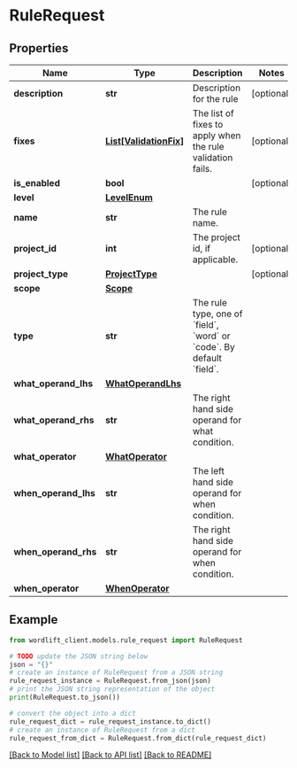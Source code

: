 # RuleRequest


## Properties

Name | Type | Description | Notes
------------ | ------------- | ------------- | -------------
**description** | **str** | Description for the rule | [optional] 
**fixes** | [**List[ValidationFix]**](ValidationFix.md) | The list of fixes to apply when the rule validation fails. | [optional] 
**is_enabled** | **bool** |  | [optional] 
**level** | [**LevelEnum**](LevelEnum.md) |  | 
**name** | **str** | The rule name. | 
**project_id** | **int** | The project id, if applicable. | [optional] 
**project_type** | [**ProjectType**](ProjectType.md) |  | [optional] 
**scope** | [**Scope**](Scope.md) |  | 
**type** | **str** | The rule type, one of &#x60;field&#x60;, &#x60;word&#x60; or &#x60;code&#x60;. By default &#x60;field&#x60;. | 
**what_operand_lhs** | [**WhatOperandLhs**](WhatOperandLhs.md) |  | 
**what_operand_rhs** | **str** | The right hand side operand for what condition. | 
**what_operator** | [**WhatOperator**](WhatOperator.md) |  | 
**when_operand_lhs** | **str** | The left hand side  operand for when condition. | 
**when_operand_rhs** | **str** | The right hand side operand for when condition. | 
**when_operator** | [**WhenOperator**](WhenOperator.md) |  | 

## Example

```python
from wordlift_client.models.rule_request import RuleRequest

# TODO update the JSON string below
json = "{}"
# create an instance of RuleRequest from a JSON string
rule_request_instance = RuleRequest.from_json(json)
# print the JSON string representation of the object
print(RuleRequest.to_json())

# convert the object into a dict
rule_request_dict = rule_request_instance.to_dict()
# create an instance of RuleRequest from a dict
rule_request_from_dict = RuleRequest.from_dict(rule_request_dict)
```
[[Back to Model list]](../README.md#documentation-for-models) [[Back to API list]](../README.md#documentation-for-api-endpoints) [[Back to README]](../README.md)


